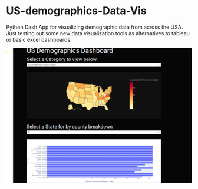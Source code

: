 # US-demographics-Data-Vis
Python Dash App for visualizing demographic data from across the USA.
Just testing out some new data visualization tools as alternatives to tableau or basic excel dashboards.


![Alt text](https://github.com/jkon314/US-demographics-Data-Vis/blob/main/screenshotOfDash.png)
